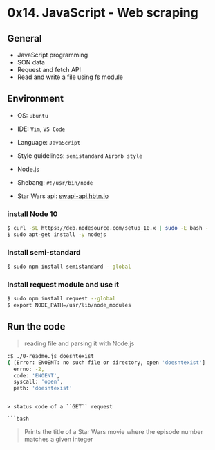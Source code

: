 # 0x14. JavaScript - Web scraping

## General


* JavaScript programming
* SON data
* Request and fetch API
* Read and write a file using fs module

## Environment

* OS: ``ubuntu``
* IDE: ``Vim``, ``VS Code``
* Language: ``JavaScript``
* Style guidelines: ``semistandard`` ``Airbnb style``
* Node.js

* Shebang: ``#!/usr/bin/node``
* Star Wars api: [swapi-api.hbtn.io](https://swapi-api.hbtn.io/)

### install Node 10

```bash
$ curl -sL https://deb.nodesource.com/setup_10.x | sudo -E bash -
$ sudo apt-get install -y nodejs
```

### Install semi-standard

```bash
$ sudo npm install semistandard --global
```

### Install request module and use it

```bash
$ sudo npm install request --global
$ export NODE_PATH=/usr/lib/node_modules
```

## Run the code

> reading file and parsing it with Node.js

```bash
:$ ./0-readme.js doesntexist
{ [Error: ENOENT: no such file or directory, open 'doesntexist']
  errno: -2,
  code: 'ENOENT',
  syscall: 'open',
  path: 'doesntexist'
```
```

> status code of a ``GET`` request

```bash
```

> Prints the title of a Star Wars movie where the episode number matches a given integer


```bash

```

